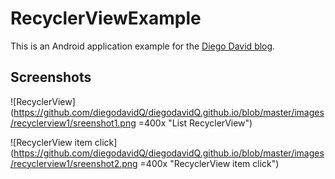 # RecyclerViewExample
This is an Android application example for the [Diego David blog](https://diegodavidq.github.io).

## Screenshots

![RecyclerView](https://github.com/diegodavidQ/diegodavidQ.github.io/blob/master/images/recyclerview1/sreenshot1.png =400x "List RecyclerView") 

![RecyclerView item click](https://github.com/diegodavidQ/diegodavidQ.github.io/blob/master/images/recyclerview1/sreenshot2.png =400x "RecyclerView item click") 

